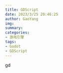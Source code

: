 ```yaml
---
title: GDScript
date: 2023/3/25 20:46:25
author: GaoYang
img:
summary: 
categories:
- 游戏引擎
tags:
- Godot
- GDScript
---
```


gd